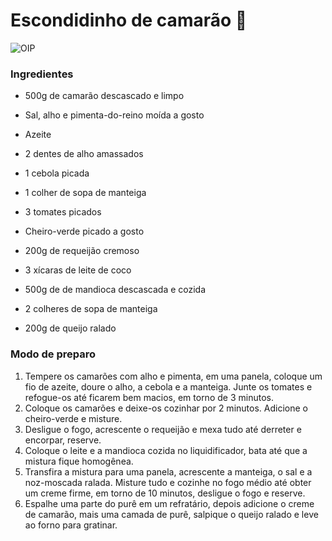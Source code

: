 # Escondidinho de camarão :shrimp:

![OIP](C:\Users\evely\OneDrive\Imagens\OIP.jpg) 

### Ingredientes

- 500g de camarão descascado e limpo

- Sal, alho e pimenta-do-reino moída a gosto
- Azeite
- 2 dentes de alho amassados
- 1 cebola picada
- 1 colher de sopa de manteiga
- 3 tomates picados
-  Cheiro-verde picado a gosto
- 200g de requeijão cremoso 
- 3 xícaras de leite de coco 
- 500g de de mandioca descascada e cozida 

- 2 colheres de sopa de manteiga
- 200g de queijo ralado

### Modo de preparo 

1. Tempere os camarões com alho e pimenta, em uma panela, coloque um fio de azeite, doure o alho, a cebola e a manteiga. Junte os tomates e refogue-os até ficarem bem macios, em torno de 3 minutos.
2. Coloque os camarões e deixe-os cozinhar por 2 minutos. Adicione o cheiro-verde e misture.
3. Desligue o fogo, acrescente o requeijão e mexa tudo até derreter e encorpar, reserve.
4.  Coloque o leite e a mandioca cozida no liquidificador, bata até que a mistura fique homogênea.
5. Transfira a mistura para uma panela, acrescente a manteiga, o sal e a noz-moscada ralada. Misture tudo e cozinhe no fogo médio até obter um creme firme, em torno de 10 minutos, desligue o fogo e reserve.
6. Espalhe uma parte do purê em um refratário, depois adicione o creme de camarão, mais uma camada de purê, salpique o queijo ralado e leve ao forno  para gratinar.
